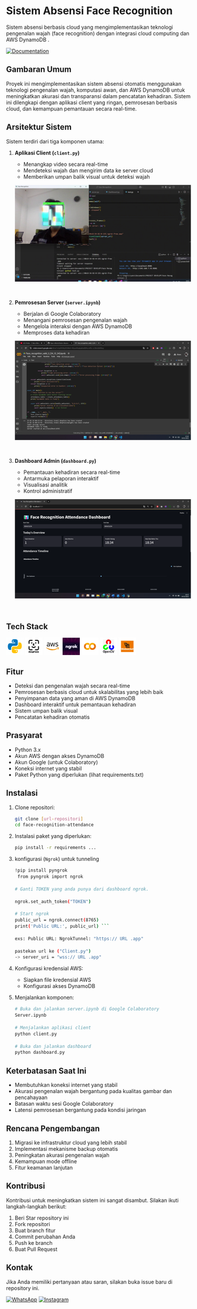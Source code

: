 # Sistem Absensi Face Recognition

Sistem absensi berbasis cloud yang mengimplementasikan teknologi pengenalan wajah (face recognition) dengan integrasi cloud computing dan AWS DynamoDB .

[![Documentation](https://img.shields.io/badge/Documentation-00A4EF?style=for-the-badge&logo=book&logoColor=white)](https://drive.google.com/file/d/10vniyWnw5LSTk-cXOhuWnNRsi9TZY3YB/view?usp=sharing)


## Gambaran Umum

Proyek ini mengimplementasikan sistem absensi otomatis menggunakan teknologi pengenalan wajah, komputasi awan, dan AWS DynamoDB untuk meningkatkan akurasi dan transparansi dalam pencatatan kehadiran. Sistem ini dilengkapi dengan aplikasi client yang ringan, pemrosesan berbasis cloud, dan kemampuan pemantauan secara real-time.

## Arsitektur Sistem

Sistem terdiri dari tiga komponen utama:

1. **Aplikasi Client (`client.py`)**
   - Menangkap video secara real-time
   - Mendeteksi wajah dan mengirim data ke server cloud
   - Memberikan umpan balik visual untuk deteksi wajah

   ![](./readme/Client.py.png)

    <br>
2. **Pemrosesan Server (`server.ipynb`)**
   - Berjalan di Google Colaboratory
   - Menangani pemrosesan pengenalan wajah
   - Mengelola interaksi dengan AWS DynamoDB
   - Memproses data kehadiran

   ![](./readme/Server.ipynb.png)
   
    <br>
3. **Dashboard Admin (`dashboard.py`)**
   - Pemantauan kehadiran secara real-time
   - Antarmuka pelaporan interaktif
   - Visualisasi analitik
   - Kontrol administratif

    ![](./readme/Dasboard.py.png)

    <br>

## Tech Stack


![python](./readme/icons8-python.gif)
![](./readme/deepface.gif)
![](./readme/aws.gif)
![](./readme/ngrokk.gif)
![](./readme/googlecolab.gif)
![](./readme/opencv.gif)
![](./readme/websokett.gif)


## Fitur

- Deteksi dan pengenalan wajah secara real-time
- Pemrosesan berbasis cloud untuk skalabilitas yang lebih baik
- Penyimpanan data yang aman di AWS DynamoDB
- Dashboard interaktif untuk pemantauan kehadiran
- Sistem umpan balik visual
- Pencatatan kehadiran otomatis

## Prasyarat

- Python 3.x
- Akun AWS dengan akses DynamoDB
- Akun Google (untuk Colaboratory)
- Koneksi internet yang stabil
- Paket Python yang diperlukan (lihat requirements.txt)

## Instalasi

1. Clone repositori:
    ```bash
    git clone [url-repositori]
    cd face-recognition-attendance
    ```

2. Instalasi paket yang diperlukan:
    ```bash
    pip install -r requirements ...
    ```

3. konfigurasi (`Ngrok`) untuk tunneling
    ```bash
    !pip install pyngrok
     from pyngrok import ngrok

    # Ganti TOKEN yang anda punya dari dashboard ngrok.
    
    ngrok.set_auth_token("TOKEN")
    
    # Start ngrok
    public_url = ngrok.connect(8765)
    print('Public URL:', public_url) ```

    exs: Public URL: NgrokTunnel: "https:// URL .app"

    pastekan url ke ("Client.py")
    -> server_uri = "wss:// URL .app"

4. Konfigurasi kredensial AWS:
   - Siapkan file kredensial AWS
   - Konfigurasi akses DynamoDB

5. Menjalankan komponen:
    ```bash
    # Buka dan jalankan server.ipynb di Google Colaboratory
    Server.ipynb

    # Menjalankan aplikasi client
    python client.py

    # Buka dan jalankan dashboard
    python dashboard.py
    ```

## Keterbatasan Saat Ini

- Membutuhkan koneksi internet yang stabil
- Akurasi pengenalan wajah bergantung pada kualitas gambar dan pencahayaan
- Batasan waktu sesi Google Colaboratory
- Latensi pemrosesan bergantung pada kondisi jaringan

## Rencana Pengembangan

1. Migrasi ke infrastruktur cloud yang lebih stabil
2. Implementasi mekanisme backup otomatis
3. Peningkatan akurasi pengenalan wajah
4. Kemampuan mode offline
5. Fitur keamanan lanjutan



## Kontribusi

Kontribusi untuk meningkatkan sistem ini sangat disambut. Silakan ikuti langkah-langkah berikut:

1. Beri Star repository ini
2. Fork repositori
3. Buat branch fitur
4. Commit perubahan Anda
5. Push ke branch
6. Buat Pull Request


## Kontak

Jika Anda memiliki pertanyaan atau saran, silakan buka issue baru di repository ini.

[![WhatsApp](https://img.shields.io/badge/WhatsApp-25D366?style=for-the-badge&logo=whatsapp&logoColor=white)](https://wa.me/6285157517798)
[![Instagram](https://img.shields.io/badge/Instagram-E4405F?style=for-the-badge&logo=instagram&logoColor=white)](https://www.instagram.com/ryan.septiawan__/)

